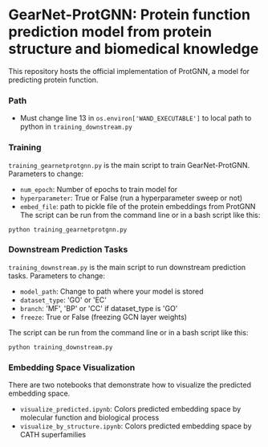 # GearNet-ProtGNN: Protein function prediction model from protein structure and biomedical knowledge

This repository hosts the official implementation of ProtGNN, a model for predicting protein function. 

### **Path**
- Must change line 13 in `os.environ['WAND_EXECUTABLE']` to local path to python in `training_downstream.py`


### **Training**

`training_gearnetprotgnn.py` is the main script to train GearNet-ProtGNN. Parameters to change:
- `num_epoch`: Number of epochs to train model for
- `hyperparameter`: True or False (run a hyperparameter sweep or not)
- `embed_file`: path to pickle file of the protein embeddings from ProtGNN
The script can be run from the command line or in a bash script like this: 
```
python training_gearnetprotgnn.py
```

### **Downstream Prediction Tasks**

`training_downstream.py` is the main script to run downstream prediction tasks. Parameters to change:
- `model_path`: Change to path where your model is stored
- `dataset_type`: 'GO' or 'EC'
- `branch`: 'MF', 'BP' or 'CC' if dataset_type is 'GO'
- `freeze`: True or False (freezing GCN layer weights)

The script can be run from the command line or in a bash script like this: 
```
python training_downstream.py
```

### **Embedding Space Visualization**

There are two notebooks that demonstrate how to visualize the predicted embedding space. 
- `visualize_predicted.ipynb`: Colors predicted embedding space by molecular function and biological process
- `visualize_by_structure.ipynb`: Colors predicted embedding space by CATH superfamilies



